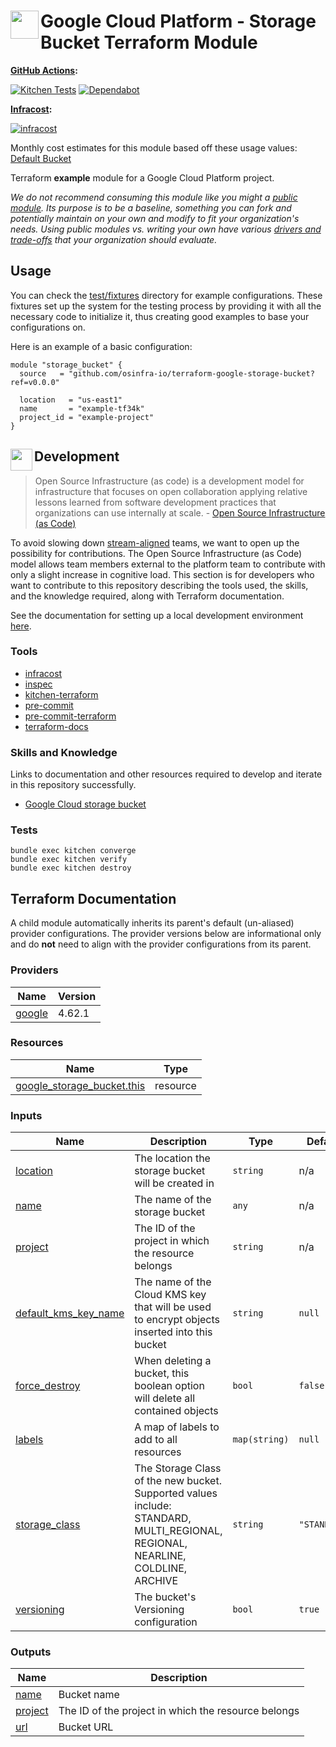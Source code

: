 # <img align="left" width="45" height="45" src="https://user-images.githubusercontent.com/1610100/198844818-02e68cb6-f6cc-4747-bf38-cd458a133628.png"> Google Cloud Platform - Storage Bucket Terraform Module

**[GitHub Actions](https://github.com/osinfra-io/terraform-google-storage-bucket/actions):**

[![Kitchen Tests](https://github.com/osinfra-io/terraform-google-storage-bucket/actions/workflows/kitchen.yml/badge.svg)](https://github.com/osinfra-io/terraform-google-storage-bucket/actions/workflows/kitchen.yml) [![Dependabot](https://github.com/osinfra-io/terraform-google-storage-bucket/actions/workflows/dependabot.yml/badge.svg)](https://github.com/osinfra-io/terraform-google-storage-bucket/actions/workflows/dependabot.yml)

**[Infracost](https://www.infracost.io):**

[![infracost](https://img.shields.io/endpoint?label=Default%20Bucket&url=https://dashboard.api.infracost.io/shields/json/cbeecfe3-576f-4553-984c-e451a575ee47/repos/00c5bd62-c59f-44f6-8583-5632a43182fd/branch/65062ab7-4e16-4e82-ba22-22c03a84f6fc)](https://dashboard.infracost.io/org/osinfra-io/repos/00c5bd62-c59f-44f6-8583-5632a43182fd)

Monthly cost estimates for this module based off these usage values: [Default Bucket](test/fixtures/default_bucket/infracost-usage.yml)

Terraform **example** module for a Google Cloud Platform project.

*We do not recommend consuming this module like you might a [public module](https://registry.terraform.io/browse/modules). Its purpose is to be a baseline, something you can fork and potentially maintain on your own and modify to fit your organization's needs. Using public modules vs. writing your own have various [drivers and trade-offs](https://github.com/orgs/osinfra-io/discussions/3) that your organization should evaluate.*

## Usage

You can check the [test/fixtures](test/fixtures/) directory for example configurations. These fixtures set up the system for the testing process by providing it with all the necessary code to initialize it, thus creating good examples to base your configurations on.

Here is an example of a basic configuration:

```hcl
module "storage_bucket" {
  source   = "github.com/osinfra-io/terraform-google-storage-bucket?ref=v0.0.0"

  location   = "us-east1"
  name       = "example-tf34k"
  project_id = "example-project"
}
```

## <img align="left" width="35" height="35" src="https://user-images.githubusercontent.com/1610100/209029142-410349b7-4b22-40a9-9d4d-729f07e2b4a2.png"> Development

>Open Source Infrastructure (as code) is a development model for infrastructure that focuses on open collaboration applying relative lessons learned from software development practices that organizations can use internally at scale. - [Open Source Infrastructure (as Code)](https://www.osinfra.io)

To avoid slowing down [stream-aligned](https://teamtopologies.com/key-concepts) teams, we want to open up the possibility for contributions. The Open Source Infrastructure (as Code) model allows team members external to the platform team to contribute with only a slight increase in cognitive load. This section is for developers who want to contribute to this repository describing the tools used, the skills, and the knowledge required, along with Terraform documentation.

See the documentation for setting up a local development environment [here](https://docs.osinfra.io/development-setup).

### Tools

- [infracost](https://github.com/infracost/infracost)
- [inspec](https://github.com/inspec/inspec)
- [kitchen-terraform](https://github.com/newcontext-oss/kitchen-terraform)
- [pre-commit](https://github.com/pre-commit/pre-commit)
- [pre-commit-terraform](https://github.com/antonbabenko/pre-commit-terraform)
- [terraform-docs](https://github.com/terraform-docs/terraform-docs)

### Skills and Knowledge

Links to documentation and other resources required to develop and iterate in this repository successfully.

- [Google Cloud storage bucket](https://cloud.google.com/storage/docs/buckets)

### Tests

```none
bundle exec kitchen converge
bundle exec kitchen verify
bundle exec kitchen destroy
```

## Terraform Documentation

A child module automatically inherits its parent's default (un-aliased) provider configurations. The provider versions below are informational only and do **not** need to align with the provider configurations from its parent.

<!-- BEGINNING OF PRE-COMMIT-TERRAFORM DOCS HOOK -->
### Providers

| Name | Version |
|------|---------|
| <a name="provider_google"></a> [google](#provider_google) | 4.62.1 |

### Resources

| Name | Type |
|------|------|
| [google_storage_bucket.this](https://registry.terraform.io/providers/hashicorp/google/latest/docs/resources/storage_bucket) | resource |

### Inputs

| Name | Description | Type | Default | Required |
|------|-------------|------|---------|:--------:|
| <a name="input_location"></a> [location](#input_location) | The location the storage bucket will be created in | `string` | n/a | yes |
| <a name="input_name"></a> [name](#input_name) | The name of the storage bucket | `any` | n/a | yes |
| <a name="input_project"></a> [project](#input_project) | The ID of the project in which the resource belongs | `string` | n/a | yes |
| <a name="input_default_kms_key_name"></a> [default_kms_key_name](#input_default_kms_key_name) | The name of the Cloud KMS key that will be used to encrypt objects inserted into this bucket | `string` | `null` | no |
| <a name="input_force_destroy"></a> [force_destroy](#input_force_destroy) | When deleting a bucket, this boolean option will delete all contained objects | `bool` | `false` | no |
| <a name="input_labels"></a> [labels](#input_labels) | A map of labels to add to all resources | `map(string)` | `null` | no |
| <a name="input_storage_class"></a> [storage_class](#input_storage_class) | The Storage Class of the new bucket. Supported values include: STANDARD, MULTI_REGIONAL, REGIONAL, NEARLINE, COLDLINE, ARCHIVE | `string` | `"STANDARD"` | no |
| <a name="input_versioning"></a> [versioning](#input_versioning) | The bucket's Versioning configuration | `bool` | `true` | no |

### Outputs

| Name | Description |
|------|-------------|
| <a name="output_name"></a> [name](#output_name) | Bucket name |
| <a name="output_project"></a> [project](#output_project) | The ID of the project in which the resource belongs |
| <a name="output_url"></a> [url](#output_url) | Bucket URL |
<!-- END OF PRE-COMMIT-TERRAFORM DOCS HOOK -->
